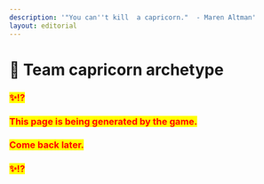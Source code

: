 ```yaml
---
description: '"You can''t kill  a capricorn."  - Maren Altman'
layout: editorial
---
```


# 💎 Team capricorn archetype



### <mark style="color:red;">✨⁉️</mark>&#x20;

### <mark style="color:red;">This page is being generated by the game.</mark>&#x20;

### <mark style="color:red;">Come back later.</mark>

### <mark style="color:red;">✨⁉️</mark>



